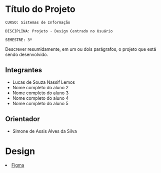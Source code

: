 # Título do Projeto

`CURSO: Sistemas de Informação`

`DISCIPLINA: Projeto - Design Centrado no Usuário`

`SEMESTRE: 3º`

Descrever resumidamente, em um ou dois parágrafos, o projeto que está sendo desenvolvido.

## Integrantes

* Lucas de Souza Nassif Lemos 
* Nome completo do aluno 2
* Nome completo do aluno 3
* Nome completo do aluno 4
* Nome completo do aluno 5

## Orientador

* Simone de Assis Alves da Silva 

# Design

<li><a href="[src/README.md](https://www.figma.com/design/nvJRiuztnp9fFOJ84fEIH2/PUC-FIT?node-id=0-1)"> Figma</a></li>
